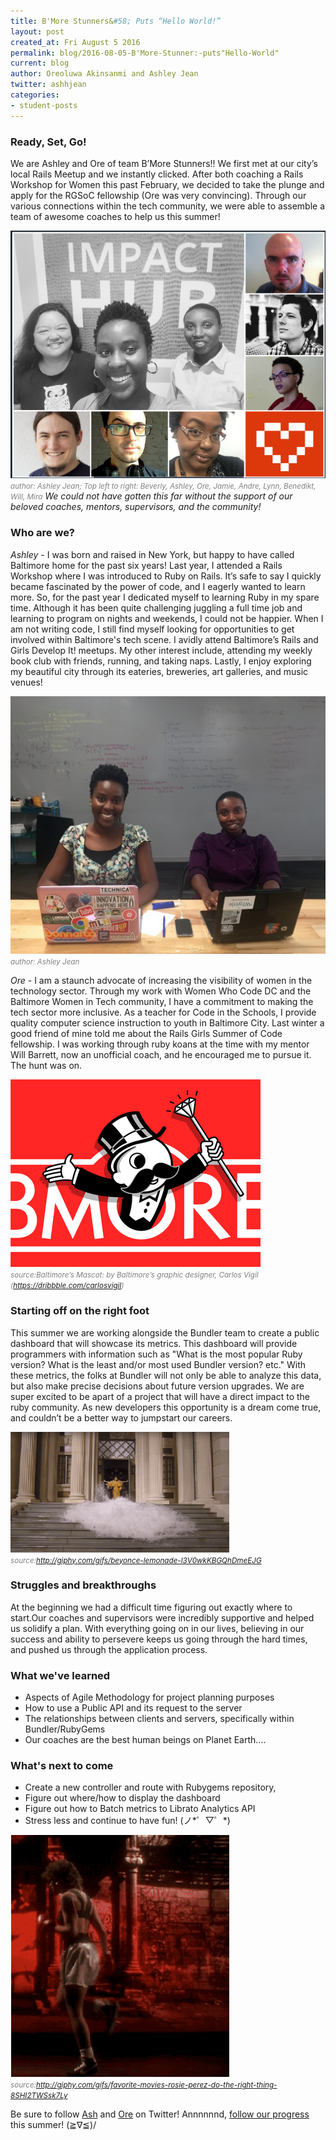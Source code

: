 ```yaml
---
title: B'More Stunners&#58; Puts “Hello World!”
layout: post
created_at: Fri August 5 2016
permalink: blog/2016-08-05-B'More-Stunner:-puts"Hello-World"
current: blog
author: Oreoluwa Akinsanmi and Ashley Jean
twitter: ashhjean 
categories:
- student-posts
---
```


### Ready, Set, Go!

We are Ashley and Ore of team B’More Stunners!! We first met at our city’s local Rails Meetup and we instantly clicked. After both coaching a Rails Workshop for Women this past February, we decided to take the plunge and apply for the RGSoC fellowship (Ore was very convincing). Through our various connections within the tech community, we were able to assemble a team of awesome coaches to help us this summer!


![coaches](/img/blog/2016/bmorestunners-coaches.png)
<span><font color="grey"><small><i> author: Ashley Jean; </i></small></font></span>
<font color="grey"><small><i>Top left to right: Beverly, Ashley, Ore, Jamie, Andre, Lynn, Benedikt, Will, Mira</i></small></font>
*We could not have gotten this far without the support of our beloved coaches, mentors, supervisors, and the community!*


### Who are we? 

*Ashley* -  I was born and raised in New York, but happy to have called Baltimore home for the past six years! Last year, I attended a Rails Workshop where I was introduced to Ruby on Rails.  It’s safe to say I quickly became fascinated by the power of code, and I eagerly wanted to learn more. So, for the past year I dedicated myself to learning Ruby in my spare time. Although it has been quite challenging juggling a full time job and learning to program on nights and weekends, I could not be happier. When I am not writing code, I still find myself looking for opportunities to get involved within Baltimore's tech scene. I avidly attend Baltimore’s Rails and Girls Develop It! meetups. My other interest include, attending my weekly book club with friends, running, and taking naps. Lastly, I enjoy exploring my beautiful city through its eateries, breweries, art galleries, and music venues!

![Ashley and Ore](/img/blog/2016/bmorestunners-ash_and_ore.jpeg)
<br />
<font color="grey"><small><i> author: Ashley Jean</i></small></font>

*Ore* - I am a staunch advocate of increasing the visibility of women in the technology sector. Through my work with Women Who Code DC and the Baltimore Women in Tech community, I have a commitment to making the tech sector more inclusive. As a teacher for Code in the Schools, I provide quality computer science instruction to youth in Baltimore City.
Last winter a good friend of mine told me about the Rails Girls Summer of Code fellowship. I was working through ruby koans at the time with my mentor Will Barrett, now an unofficial  coach, and he encouraged me to pursue it. The hunt was on. 


![monoboh](/img/blog/2016/bmorestunners-monoboh.jpg)
<br />
<font color="grey"><small><i> source:Baltimore’s Mascot: by Baltimore’s graphic designer, Carlos Vigil (https://dribbble.com/carlosvigil)</i></small></font>


### Starting off on the right foot

This summer we are working alongside the Bundler team to create a public dashboard that will showcase its metrics. This dashboard will provide programmers with information such as "What is the most popular Ruby version? What is the least and/or most used 
Bundler version? etc." With these metrics, the folks at Bundler will not only be able to analyze this data, but also make precise decisions about future version upgrades. We are super excited to be apart of a project that will have a direct impact to the ruby community. As new developers this opportunity is a dream come true, and couldn’t be a better way to jumpstart our careers.


![Beyonce](/img/blog/2016/bmorestunners-bey2.gif "Beyonce-Lemonade:")
<font color="grey"><small><i>source:http://giphy.com/gifs/beyonce-lemonade-l3V0wkKBGQhDmeEJG</i></small></font>


### Struggles and breakthroughs

At the beginning we had a difficult time figuring out exactly where to start.Our coaches and supervisors were incredibly supportive and helped us solidify a plan. With everything going on in our lives, believing in our success and ability to persevere keeps us going through the hard times, and pushed us through the application process.


### What we've learned 

- Aspects of Agile Methodology for project planning purposes
- How to use a Public API and its request to the server
- The relationships between clients and servers, specifically within Bundler/RubyGems
- Our coaches are the best human beings on Planet Earth.... 

### What's next to come

- Create a new controller and route with Rubygems repository, 
- Figure out where/how to display the dashboard
- Figure out how to Batch metrics to Librato Analytics API
- Stress less and continue to have fun! (ノ*゜▽゜*)


![fighting words](/img/blog/2016/bmorestunners-rosiep.gif "Do the right thing: Rosie Perez, Spike Lee")
<font color="grey"><small><i>source:http://giphy.com/gifs/favorite-movies-rosie-perez-do-the-right-thing-8SHI2TWSsk7Ly</i></small></font>



Be sure to follow [Ash](https://twitter.com/ashhjean) and [Ore](https://twitter.com/speculate7) on Twitter! 
Annnnnnd, [follow our progress](https://teams.railsgirlssummerofcode.org/?kind=&team_id=116) this summer! (≧∇≦)/

